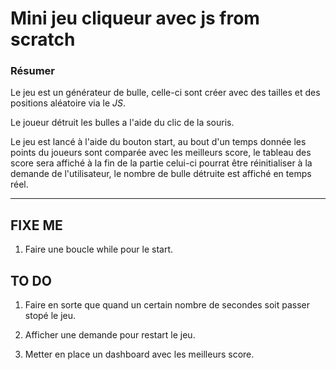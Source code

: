 # Mini jeu cliqueur avec js from scratch
### Résumer
Le jeu est un générateur de bulle, celle-ci sont créer avec des tailles et des positions aléatoire via le *JS*.

Le joueur détruit les bulles a l'aide du clic de la souris.

Le jeu est lancé à l'aide du bouton start, au bout d'un temps donnée les points du joueurs sont comparée avec les meilleurs score, le tableau des score sera affiché à la fin de la partie celui-ci pourrat être réinitialiser à la demande de l'utilisateur, le nombre de bulle détruite est affiché en temps réel.

-----------------------------------------------------------------

## FIXE ME
1. Faire une boucle while pour le start.


## TO DO
1. Faire en sorte que quand un certain nombre de secondes soit  passer stopé le jeu.

2. Afficher une demande pour restart le jeu.

3. Metter en place un dashboard avec les meilleurs score.

